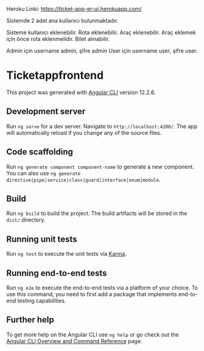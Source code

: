 Heroku Linki: https://ticket-app-er-ui.herokuapp.com/

Sistemde 2 adet ana kullanıcı bulunmaktadır.

Sisteme kullanıcı eklenebilir. Rota eklenebilir. Araç eklenebilir. Araç eklemek için önce rota eklenmelidir. Bilet alınabilir.

Admin için username admin, şifre admin User için username user, şifre user.

# Ticketappfrontend

This project was generated with [Angular CLI](https://github.com/angular/angular-cli) version 12.2.6.

## Development server

Run `ng serve` for a dev server. Navigate to `http://localhost:4200/`. The app will automatically reload if you change any of the source files.

## Code scaffolding

Run `ng generate component component-name` to generate a new component. You can also use `ng generate directive|pipe|service|class|guard|interface|enum|module`.

## Build

Run `ng build` to build the project. The build artifacts will be stored in the `dist/` directory.

## Running unit tests

Run `ng test` to execute the unit tests via [Karma](https://karma-runner.github.io).

## Running end-to-end tests

Run `ng e2e` to execute the end-to-end tests via a platform of your choice. To use this command, you need to first add a package that implements end-to-end testing capabilities.

## Further help

To get more help on the Angular CLI use `ng help` or go check out the [Angular CLI Overview and Command Reference](https://angular.io/cli) page.
